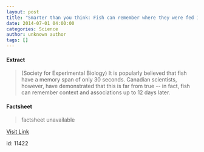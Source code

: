 ```yaml
---
layout: post
title: "Smarter than you think: Fish can remember where they were fed 12 days later"
date: 2014-07-01 04:00:00
categories: Science
author: unknown author
tags: []
---
```



#### Extract
>(Society for Experimental Biology) It is popularly believed that fish have a memory span of only 30 seconds. Canadian scientists, however, have demonstrated that this is far from true  -- in fact, fish can remember context and associations up to 12 days later.

#### Factsheet
>factsheet unavailable

[Visit Link](http://www.eurekalert.org/pub_releases/2014-07/sfeb-sty062614.php)

id:   11422
